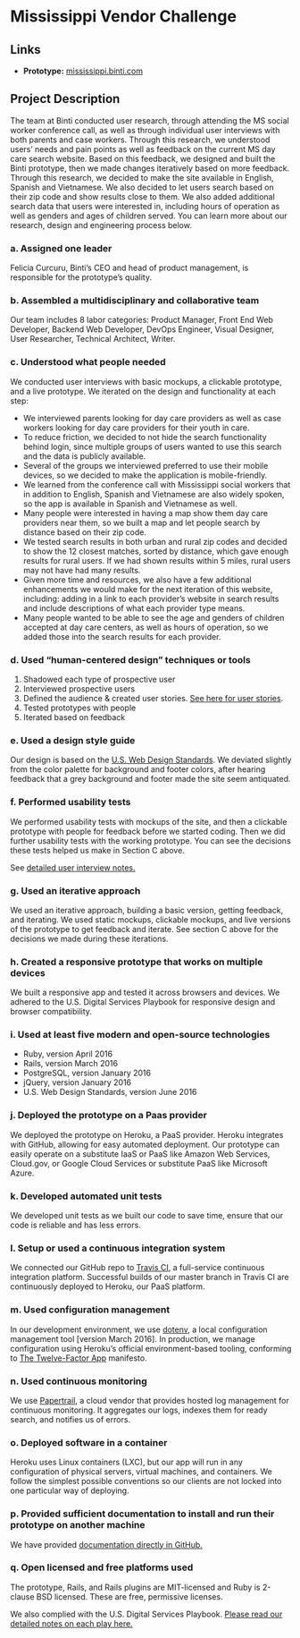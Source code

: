 # Mississippi Vendor Challenge

## Links
* **Prototype:** [mississippi.binti.com](https://mississippi.binti.com/)

## Project Description

The team at Binti conducted user research, through attending the MS social worker conference call, as well as through individual user interviews with both parents and case workers. Through this research, we understood users’ needs and pain points as well as feedback on the current MS day care search website. Based on this feedback, we designed and built the Binti prototype, then we made changes iteratively based on more feedback. Through this research, we decided to make the site available in English, Spanish and Vietnamese. We also decided to let users search based on their zip code and show results close to them. We also added additional search data that users were interested in, including hours of operation as well as genders and ages of children served. You can learn more about our research, design and engineering process below.

### a. Assigned one leader
Felicia Curcuru, Binti’s CEO and head of product management, is responsible for the prototype’s quality.

### b. Assembled a multidisciplinary and collaborative team
Our team includes 8 labor categories: Product Manager, Front End Web Developer, Backend Web Developer, DevOps Engineer, Visual Designer, User Researcher, Technical Architect, Writer.

### c. Understood what people needed
We conducted user interviews with basic mockups, a clickable prototype, and a live prototype. We iterated on the design and functionality at each step:
* We interviewed parents looking for day care providers as well as case workers looking for day care providers for their youth in care.
* To reduce friction, we decided to not hide the search functionality behind login, since multiple groups of users wanted to use this search and the data is publicly available.
* Several of the groups we interviewed preferred to use their mobile devices, so we decided to make the application is mobile-friendly.
* We learned from the conference call with Mississippi social workers that in addition to English, Spanish and Vietnamese are also widely spoken, so the app is available in Spanish and Vietnamese as well.
* Many people were interested in having a map show them day care providers near them, so we built a map and let people search by distance based on their zip code.
* We tested search results in both urban and rural zip codes and decided to show the 12 closest matches, sorted by distance, which gave enough results for rural users. If we had shown results within 5 miles, rural users may not have had many results.
* Given more time and resources, we also have a few additional enhancements we would make for the next iteration of this website, including: adding in a link to each provider’s website in search results and include descriptions of what each provider type means.
* Many people wanted to be able to see the age and genders of children accepted at day care centers, as well as hours of operation, so we added those into the search results for each provider.

### d. Used “human-centered design” techniques or tools

1. Shadowed each type of prospective user 
2. Interviewed prospective users 
3. Defined the audience & created user stories. [See here for user stories](Product%20documentation/User%20stories/MS%20User%20Stories.pdf).
4. Tested prototypes with people 
5. Iterated based on feedback

### e. Used a design style guide
Our design is based on the [U.S. Web Design Standards](https://standards.usa.gov/). We deviated slightly from the color palette for background and footer colors, after hearing feedback that a grey background and footer made the site seem antiquated.

### f. Performed usability tests
We performed usability tests with mockups of the site, and then a clickable prototype with people for feedback before we started coding. Then we did further usability tests with the working prototype. You can see the decisions these tests helped us make in Section C above.

See [detailed user interview notes.](Product%20documentation/User%20interviews)

### g. Used an iterative approach

We used an iterative approach, building a basic version, getting feedback, and iterating. We used static mockups, clickable mockups, and live versions of the prototype to get feedback and iterate. See section C above for the decisions we made during these iterations.

### h. Created a responsive prototype that works on multiple devices
We built a responsive app and tested it across browsers and devices. We adhered to the U.S. Digital Services Playbook for responsive design and browser compatibility.

### i. Used at least five modern and open-source technologies
* Ruby, version April 2016
* Rails, version March 2016
* PostgreSQL, version January 2016
* jQuery, version January 2016
* U.S. Web Design Standards, version June 2016

### j. Deployed the prototype on a Paas provider
We deployed the prototype on Heroku, a PaaS provider. Heroku integrates with GitHub, allowing for easy automated deployment. Our prototype can easily operate on a substitute IaaS or PaaS  like Amazon Web Services, Cloud.gov, or Google Cloud Services or substitute PaaS like Microsoft Azure.

### k. Developed automated unit tests
We developed unit tests as we built our code to save time, ensure that our code is reliable and has less errors. 

### l. Setup or used a continuous integration system
We connected our GitHub repo to [Travis CI](https://travis-ci.org/), a full-service continuous integration platform. Successful builds of our master branch in Travis CI are continuously deployed to Heroku, our PaaS platform.

### m. Used configuration management
In our development environment, we use [dotenv](https://github.com/bkeepers/dotenv), a local configuration management tool [version March 2016]. In production, we manage configuration using Heroku’s official environment-based tooling, conforming to [The Twelve-Factor App](http://12factor.net/) manifesto.

### n. Used continuous monitoring
We use [Papertrail](https://papertrailapp.com/), a cloud vendor that provides hosted log management for continuous monitoring. It aggregates our logs, indexes them for ready search, and notifies us of errors. 

### o. Deployed software in a container
Heroku uses Linux containers (LXC), but our app will run in any configuration of physical servers, virtual machines, and containers. We follow the simplest possible conventions so our clients are not locked into one particular way of deploying.

### p. Provided sufficient documentation to install and run their prototype on another machine

We have provided [documentation directly in GitHub.](DEVELOPMENT.md)

### q. Open licensed and free platforms used 

The prototype, Rails, and Rails plugins are MIT-licensed and Ruby is 2-clause BSD licensed. These are free, permissive licenses.

We also complied with the U.S. Digital Services Playbook. [Please read our detailed notes on each play here.](USDS_PLAYBOOK_CHECKLIST.md)
